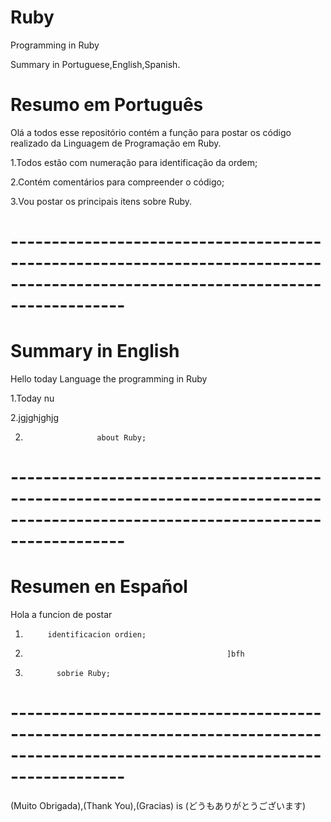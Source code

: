 # Ruby
Programming  in Ruby 


Summary in Portuguese,English,Spanish.

# Resumo em Português
Olá a todos esse repositório contém a função para postar os código realizado da Linguagem de Programação em Ruby.

1.Todos estão com numeração para identificação da ordem;

2.Contém comentários para compreender o código;

3.Vou postar os principais itens sobre Ruby.

# --------------------------------------------------------------------------------------------------------------------------------
# Summary in English
Hello today     Language the programming in Ruby

1.Today  nu     

2.jgjghjghjg

2.                     about Ruby;
              
# --------------------------------------------------------------------------------------------------------------------------------
# Resumen en Español
Hola    a funcion de postar 
1.          identificacion ordien;
2.                                                  ]bfh
3.            sobrie Ruby;                                              
# --------------------------------------------------------------------------------------------------------------------------------
(Muito Obrigada),(Thank You),(Gracias) is (どうもありがとうございます)
